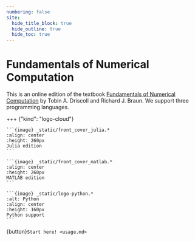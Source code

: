 ```yaml
---
numbering: false
site:
  hide_title_block: true
  hide_outline: true
  hide_toc: true
---
```


# Fundamentals of Numerical Computation

This is an online edition of the textbook [Fundamentals of Numerical Computation](https://tobydriscoll.net/FNC) by Tobin A. Driscoll and Richard J. Braun. We support three programming languages.

+++ {"kind": "logo-cloud"}

`````{grid}
```{image} _static/front_cover_julia.*
:align: center
:height: 260px
Julia edition
``` 

```{image} _static/front_cover_matlab.*
:align: center
:height: 260px
MATLAB edition
``` 

```{image} _static/logo-python.*
:alt: Python
:align: center
:height: 160px
Python support
``` 

`````

{button}`Start here! <usage.md>`

